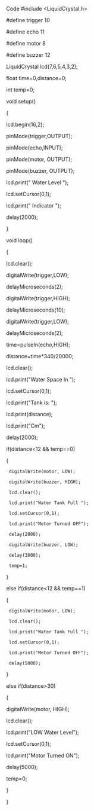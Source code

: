 Code
#include <LiquidCrystal.h>

 

#define trigger 10

#define echo 11

#define motor 8

#define buzzer 12

 

LiquidCrystal lcd(7,6,5,4,3,2);

 

float time=0,distance=0;

int temp=0; 

void setup()

{

 lcd.begin(16,2);

 pinMode(trigger,OUTPUT);

 pinMode(echo,INPUT);

 pinMode(motor, OUTPUT);

 pinMode(buzzer, OUTPUT);

 lcd.print("  Water Level ");

 lcd.setCursor(0,1);

 lcd.print("   Indicator  ");

 delay(2000);

}

 

void loop()

{

 lcd.clear();

 digitalWrite(trigger,LOW);

 delayMicroseconds(2);

 digitalWrite(trigger,HIGH);

 delayMicroseconds(10);

 digitalWrite(trigger,LOW);

 delayMicroseconds(2);

 time=pulseIn(echo,HIGH);

 distance=time*340/20000;

 lcd.clear();

 lcd.print("Water Space In  ");

 lcd.setCursor(0,1);

 lcd.print("Tank is: ");

 lcd.print(distance);

 lcd.print("Cm");

 delay(2000);

 if(distance<12 && temp==0)

 {

     digitalWrite(motor, LOW);

     digitalWrite(buzzer, HIGH);

     lcd.clear();

     lcd.print("Water Tank Full ");

     lcd.setCursor(0,1);

     lcd.print("Motor Turned OFF");

     delay(2000);

     digitalWrite(buzzer, LOW);

     delay(3000);

     temp=1;

 }

 

  else if(distance<12 && temp==1)

 {

     digitalWrite(motor, LOW);

     lcd.clear();

     lcd.print("Water Tank Full ");

     lcd.setCursor(0,1);

     lcd.print("Motor Turned OFF");

     delay(5000);

 }

 

 else if(distance>30)

 {

   digitalWrite(motor, HIGH);

   lcd.clear();

   lcd.print("LOW Water Level");

   lcd.setCursor(0,1);

   lcd.print("Motor Turned ON");

   delay(5000);

   temp=0;

 }

}
